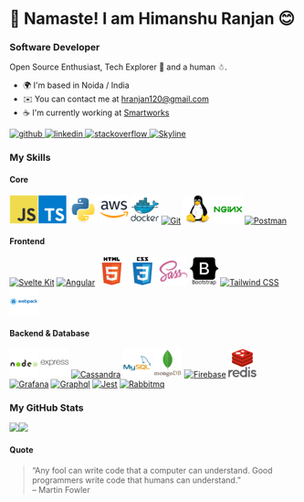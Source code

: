 # 🙏 Namaste! I am Himanshu Ranjan 😊

### Software Developer

Open Source Enthusiast, Tech Explorer 🚩 and a human ☃.

- 🌍 I'm based in Noida / India
- ✉️ You can contact me at [hranjan120@gmail.com](mailto:hranjan120@gmail.com)
- ☕ I'm currently working at [Smartworks](https://www.smartworksoffice.com/)

<a href="https://github.com/hranjan120" target="_blank"><img src="https://img.shields.io/badge/github-%2324292e.svg?&style=for-the-badge&logo=github&logoColor=white" alt="github" />
</a><a href="https://www.linkedin.com/in/himanshu-ranjan-04aa46101/" target="_blank">
<img src="https://img.shields.io/badge/linkedin-%231E77B5.svg?&style=for-the-badge&logo=linkedin&logoColor=white" alt="linkedin" />
</a><a href="https://stackoverflow.com/users/20624490" target="_blank">
<img src="https://img.shields.io/badge/stackoverflow-%23F28032.svg?&style=for-the-badge&logo=stackoverflow&logoColor=white" alt="stackoverflow" />
</a><a href="https://skyline.github.com/hranjan120/2022" target="_blank">
<img src="https://img.shields.io/badge/Skyline-%2324292e.svg?&style=for-the-badge&logo=github&logoColor=white&color=E4405F" alt="Skyline" />
</a>

### My Skills

#### Core

<p align="left">
<a href="#"><img src="https://raw.githubusercontent.com/devicons/devicon/master/icons/javascript/javascript-original.svg" width="50" height="50" alt="JavaScript" /></a><a href="#"><img src="https://raw.githubusercontent.com/devicons/devicon/master/icons/typescript/typescript-original.svg" width="50" height="50" alt="TypeScript" /></a>
<a href="#"><img src="https://raw.githubusercontent.com/devicons/devicon/master/icons/python/python-original.svg" width="50" height="50" alt="Python" /></a>
<a href="#"><img src="https://raw.githubusercontent.com/devicons/devicon/master/icons/amazonwebservices/amazonwebservices-original-wordmark.svg" width="50" height="50" alt="AWS" /></a>
<a href="#"><img src="https://raw.githubusercontent.com/devicons/devicon/master/icons/docker/docker-original-wordmark.svg" width="50" height="50" alt="Docker" /></a>
<a href="#"><img src="https://www.vectorlogo.zone/logos/git-scm/git-scm-icon.svg" width="50" height="50" alt="Git" /></a>
<a href="#"><img src="https://raw.githubusercontent.com/devicons/devicon/master/icons/linux/linux-original.svg" width="50" height="50" alt="Linux" /></a>
<a href="#"><img src="https://raw.githubusercontent.com/devicons/devicon/master/icons/nginx/nginx-original.svg" width="50" height="50" alt="Nginx" /></a>
<a href="#"><img src="https://www.vectorlogo.zone/logos/getpostman/getpostman-icon.svg" width="50" height="50" alt="Postman" /></a>
</p>

#### Frontend

<p align="left">
  <a href="#"><img src="https://upload.vectorlogo.zone/logos/sveltetechnology/images/0432c913-c466-4470-b0e4-d480ed887160.svg" height="50" alt="Svelte Kit" /></a>
<a href="#"><img src="https://angular.io/assets/images/logos/angular/angular.svg" width="50" height="50" alt="Angular" /></a>
<a href="#"><img src="https://raw.githubusercontent.com/devicons/devicon/master/icons/html5/html5-original-wordmark.svg" width="50" height="50" alt="HTML5" /></a>
<a href="#"><img src="https://raw.githubusercontent.com/devicons/devicon/master/icons/css3/css3-original-wordmark.svg" width="50" height="50" alt="CSS3" /></a>
<a href="#"><img src="https://raw.githubusercontent.com/devicons/devicon/master/icons/sass/sass-original.svg" width="50" height="50" alt="Sass" /></a>
<a href="#"><img src="https://raw.githubusercontent.com/devicons/devicon/master/icons/bootstrap/bootstrap-plain-wordmark.svg" width="50" height="50" alt="Bootstrap" /></a>
<a href="#"><img src="https://www.vectorlogo.zone/logos/tailwindcss/tailwindcss-icon.svg" width="50" height="50" alt="Tailwind CSS" /></a>
<a href="#"><img src="https://raw.githubusercontent.com/devicons/devicon/d00d0969292a6569d45b06d3f350f463a0107b0d/icons/webpack/webpack-original-wordmark.svg" width="50" height="50" alt="Webpack" /></a>
</p>

#### Backend & Database

<p align="left">
<a href="#"><img src="https://raw.githubusercontent.com/devicons/devicon/master/icons/nodejs/nodejs-original-wordmark.svg" width="50" height="50" alt="NodeJS" /></a>
<a href="#"><img src="https://raw.githubusercontent.com/devicons/devicon/master/icons/express/express-original-wordmark.svg" width="50" height="50" alt="Express" /></a>
<a href="#"><img src="https://www.vectorlogo.zone/logos/apache_cassandra/apache_cassandra-icon.svg" width="50" height="50" alt="Cassandra" /></a>
<a href="#"><img src="https://raw.githubusercontent.com/devicons/devicon/master/icons/mysql/mysql-original-wordmark.svg" width="50" height="50" alt="MySQL" /></a>
<a href="#"><img src="https://raw.githubusercontent.com/devicons/devicon/master/icons/mongodb/mongodb-original-wordmark.svg" width="50" height="50" alt="MongoDB" /></a>
<a href="#"><img src="https://www.vectorlogo.zone/logos/firebase/firebase-icon.svg" width="50" height="50" alt="Firebase" /></a>
<a href="#"><img src="https://raw.githubusercontent.com/devicons/devicon/master/icons/redis/redis-original-wordmark.svg" width="50" height="50" alt="Redis" /></a>
<a href="#"><img src="https://www.vectorlogo.zone/logos/grafana/grafana-icon.svg" width="50" height="50" alt="Grafana" /></a>
<a href="#"><img src="https://www.vectorlogo.zone/logos/graphql/graphql-icon.svg" width="50" height="50" alt="Graphql" /></a>
<a href="#"><img src="https://www.vectorlogo.zone/logos/jestjsio/jestjsio-icon.svg" width="50" height="50" alt="Jest" /></a>
<a href="#"><img src="https://www.vectorlogo.zone/logos/rabbitmq/rabbitmq-icon.svg" width="50" height="50" alt="Rabbitmq" /></a>

</p>

### My GitHub Stats

<p align="left">
<a href="#"><img src="https://github-readme-stats.vercel.app/api?username=hranjan120&show_icons=true&count_private=true&title_color=0891b2&text_color=ffffff&icon_color=0891b2&bg_color=171717&hide_border=true&show_icons=true" /></a><a href="#"><img src="https://github-readme-streak-stats.herokuapp.com/?user=hranjan120&stroke=ffffff&background=171717&ring=0891b2&fire=0891b2&currStreakNum=ffffff&currStreakLabel=0891b2&sideNums=ffffff&sideLabels=ffffff&dates=ffffff&hide_border=true" /></a>
</p>

#### Quote

<blockquote> 
  “Any fool can write code that a computer can understand. Good programmers write code that humans can understand.” <br /> – Martin Fowler
</blockquote>
